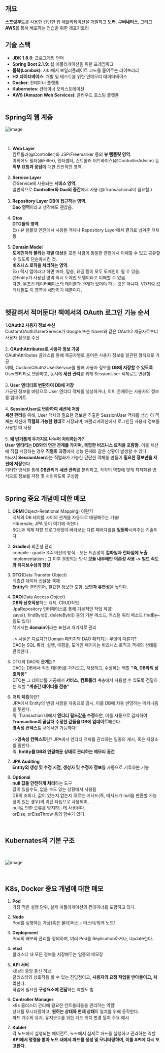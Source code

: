 ## 개요

**스프링부트**를 사용한 간단한 웹 애플리케이션을 개발하고 
**도커**, **쿠버네티스**, 그리고 **AWS**를 통해 배포하는 연습을 위한 레포지토리
<br/>
## 기술 스택
- **JDK 1.8.0**: 프로그래밍 언어
- **Spring Boot 2.1.9**: 웹 애플리케이션을 위한 프레임워크
- **롬복(Lombok)**: 자바에서 보일러플레이트 코드를 줄여주는 라이브러리
- **H2 데이터베이스**: 개발 및 테스트를 위한 인메모리 데이터베이스
- **Docker**: 컨테이너 플랫폼
- **Kubernetes**: 컨테이너 오케스트레이션
- **AWS (Amazon Web Services)**: 클라우드 호스팅 플랫폼
<br/><br/>
## Spring의 웹 계층


![image](https://github.com/user-attachments/assets/b57d26b2-f7da-4499-8b01-cfcce2f63efd)

<br/>

1. **Web Layer**<br/>
   컨트롤러(@Controller)와 JSP/Freemarker 등의 **뷰 템플릿 영역**.<br/>
   이외에도 필터(@Filter), 인터셉터, 컨트롤러 어드바이스(@ControllerAdvice) 등 **외부 요청과 응답**에 대한 전반적인 영역.<br/><br/>
2. **Service Layer**<br/>
   @Service에 사용되는 **서비스 영역**.<br/>
   일반적으로 **Controller와 Dao의 중간**에서 사용.(@Transactional이 필요함.)<br/><br/>
3. **Repository Layer**
   **DB에 접근하는 영역**.<br/>
   **Dao 영역**이라고 생각해도 괜찮음.<br/><br/>
4. **Dtos**<br/>
   **DTO들의 영역**.<br/>
   Ex) 뷰 템플릿 엔진에서 사용될 객체나 Repository Layer에서 결과로 넘겨준 객체 등<br/><br/>
5. **Domain Model**<br/>
   **도메인이라 불리는 개발 대상**을 모든 사람이 동일한 관점에서 이해할 수 있고 공유할 수 있도록 단순화시킨 것.<br/>
   **비즈니스 로직을 처리하는 영역**.<br/>
   Ex) 택시 앱이라고 하면 배차, 탑승, 요금 등이 모두 도메인이 될 수 있음.<br/>
   @Entity가 사용된 영역 역시 도메인 모델이라고 이해할 수 있음.<br/>
   다만, 무조건 데이터베이스의 테이블과 관계가 있어야 하는 것은 아니다. VO처럼 값 객체들도 이 영역에 해당하기 때문이다.<br/><br/>

## 헷갈려서 적어둔다! 책에서의 OAuth 로그인 기능 순서
1.**OAuth2 사용자 정보 수신**<br/>
   CustomOAuth2UserService가 Google 또는 Naver와 같은 OAuth2 제공자로부터 사용자 정보를 수신<br/><br/>
2. **OAuthAttributes로 사용자 정보 가공** <br/>
   OAuthAttributes 클래스를 통해 제공자별로 들어온 사용자 정보를 일관된 형식으로 가공<br/>
   이때, CustomOAuth2UserService를 통해 사용자 정보를 **DB에 저장할 수 있도록** User엔티티로 변환하고, 동시에 **세션 관리**를 위해 SessionUser 객체로도 변환함<br/><br/>
3. **User 엔티티로 변환하여 DB에 저장**<br/>
   가공된 정보를 바탕으로 User 엔티티 객체를 생성하거나, 이미 존재하는 사용자의 정보를 업데이트.<br/><br/>
4. **SessionUser로 변환하여 세션에 저장** <br/>
   **세션 관리**를 위해, User 객체의 필요한 정보만 추출한 SessionUser 객체를 생성 
   이 객체는 세션에 **직렬화 가능한 형태**로 저장되며, 애플리케이션에서 로그인된 사용자 정보를 사용할 때 사용<br/><br/>
5. **왜 번거롭게 두가지로 나누어 처리하는가?** <br/>
   **User 엔티티는 DB와의 연관 관계를 가지며, 복잡한 비즈니스 로직을 포함함.** 이를 세션에 직접 저장하는 경우 **직렬화 과정**에서 성능 문제와 같은 상황이 발생할 수 있다. <br/>
   따라서 **SessionUser**라는 직렬화가 가능한 간단한 객체를 만들어 **필요한 정보만을 세션에 저장**한다.<br/>
   이러한 방식을 통해 **DB관리**와 **세션 관리**를 분리하고, 각각의 역할에 맞게 최적화된 방식으로 정보를 저장 및 처리하도록 구성함<br/><br/>

## Spring 중요 개념에 대한 메모
1. **ORM**(Object-Relational Mapping) 이란??<br/>
   객체와 DB 테이블 사이의 관계를 자동으로 매핑해주는 기술!<br/>
   Hibernate, JPA 등이 여기에 속한다.<br/>
   SQL과 객체 지향 프로그래밍이 바라보는 다른 패러다임을 **일원화**시켜주는 기술이다.<br/>
   
2. **Gradle**과 의존성 관리<br/>
   compile : gradle 3.4 이전의 방식 - 모든 의존성이 **컴파일과 런타임에 노출**<br/>
   Implementation : 그 이후 권장되는 방식 **모듈 내부에만 의존성 사용 -> 빌드 속도와 유지보수성의 향상**<br/>

3. **DTO**(Data Transfer Object)<br/>
   계층간 데이터 전달용 객체<br/>
   **Entity**와 분리되어, 필요한 정보만 포함, **보안과 유연성**을 높인다.<br/>

4. **DAO**(Data Access Object)<br/>
   **DB와 상호작용**하는 객체, CRUD작업<br/>
   JpaRepository 인터페이스를 통해 기본적인 작업 제공!<br/>
   save(), findById(), deleteById() 등의 기본 메소드, 커스텀 쿼리 메소드 findBy~ 등도 있다!<br/>
   책에서는 **domain**이라는 표현과 패키지로 관리<br/><br/>
   -> 사실은 다르다?!
   Domain 패키지와 DAO 패키지는 무엇이 다른가?<br/>
   DAO는 SQL 쿼리, 실행, 매핑을, 도메인 패키지는 비즈니스 로직과 객체의 상태를 관리한다.<br/>

5. DTO와 DAO의 **관계**는?<br/>
   DAO는 DB에서 직접 데이터를 가져오고, 저장하고, 수정하는 역할 **"즉, DB와의 상호작용"**<br/>
   DTO는 그 데이터를 가공해서 **서비스**, **컨트롤러** 계층에서 사용할 수 있도록 전달하는 역할 **"계층간 데이터를 전송"**<br/>

6. **더티 체킹**이란?<br/>
   JPA에서 Entity의 변경 사항을 자동으로 감시, 이를 DB에 자동 반영하는 메커니즘을 뜻한다.<br/>
   즉, Transaction 내에서 **엔티티 필드값을 수정**하면, 이를 자동으로 감지하여 **Transaction이 끝날때 수정한 값들을 DB에 업데이트**해준다.<br/>
   **영속성 컨텍스트** 내에서만 가능하다!<br/><br/>
   ->**영속성 컨텍스트**란? JPA에서 엔티티 객체를 관리하는 일종의 캐시, 혹은 저장소를 말한다.<br/>
   즉, **Entity를 DB와 연결해둔 상태로 관리하는 메모리 공간**<br/>
7. **JPA Auditing**<br/>
   **Entity의 생성 및 수정 시점, 생성자 및 수정자 정보**를 자동으로 기록하는 기능<br/>
8. **Optional**<br/>
   **null 값을 안전하게 처리**하는 도구<br/>
   값이 있을수도, 없을 수도 있는 상황에서 사용됨<br/>
   DB의 조회나, 값이 있는지 없는지 모르는 메서드(즉, 메서드가 null을 반환할 가능성이 있는 경우)의 리턴 타입으로 사용되며,<br/>
   null로 인한 오류를 방지하는데 사용된다.<br/>
   orElse, orElseThrow 등의 함수가 있다.<br/>
<br/>

## Kubernates의 기본 구조
<br/>

![image](https://github.com/user-attachments/assets/1c991f63-16c5-4b9a-8008-da253df91d1f)

<br/>

## K8s, Docker 중요 개념에 대한 메모
1. **Pod**<br/>
   가장 작은 실행 단위, 실제 애플리케이션의 컨테이너를 포함하고 있다.<br/>

2. **Node**<br/>
   Pod를 실행하는 가상(혹은 물리)머신 - 마스터/워커 노드!<br/>

3. **Deployment**<br/>
   Pod의 배포와 관리를 정의하며, 여러 Pod를 Replication하거나, Update한다.<br/>

4. **etcd**<br/>
   클러스터 내 모든 정보를 저장해두는 일종의 메모장<br/>

5. **API 서버**<br/>
   k8s의 중앙 통신 허브.<br/>
   클러스터와 상호작용 할 수 있는 진입점이고, **사용자의 요청 작업을 받아들이고, 처리**한다.<br/>
   작업에 필요한 **구성요소에 전달**하는 역할도 함<br/>

6. **Controller Manager**<br/>
   k8s 클러스터 관리에 필요한 컨트롤러들을 관리하는 역할!<br/>
   상태를 모니터링하고, **원하는 상태와 현재 상태**의 일치를 위해 동작한다.<br/>
   파드 개수의 유지, 유지보수를 위한 파드 위치 변경 등이 주요 예시<br/>

7. **Kublet**<br/>
   각 노드에서 실행되는 에이전트, 노드에서 실제로 파드를 실행하고 관리하는 역할<br/>
   **API에서 명령을 받아 노드 내에서 파드를 생성 및 모니터링하며, 이를 API에 다시 보고한다.**<br/>

